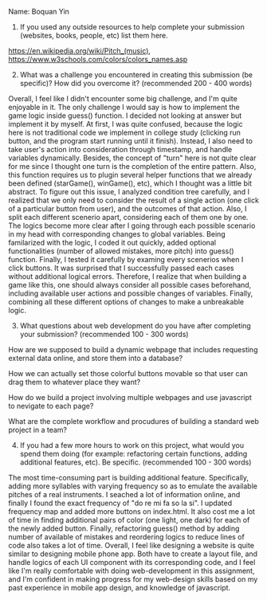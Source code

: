 Name: Boquan Yin

1. If you used any outside resources to help complete your submission (websites, books, people, etc) list them here. 

https://en.wikipedia.org/wiki/Pitch_(music), https://www.w3schools.com/colors/colors_names.asp

2. What was a challenge you encountered in creating this submission (be specific)? How did you overcome it? (recommended 200 - 400 words) 

Overall, I feel like I didn't encounter some big challenge, and I'm quite enjoyable in it. The only challenge I would say is how to implement the game logic inside guess() function. I decided not looking at answer but implement it by myself. At first, I was quite confused, because the logic here is not traditional code we implement in college study (clicking run button, and the program start running until it finish). Instead, I also need to take user's action into consideration through timestamp, and handle variables dynamically. Besides, the concept of "turn" here is not quite clear for me since I thought one turn is the completion of the entire pattern. Also, this function requires us to plugin several helper functions that we already been defined (starGame(), winGame(), etc), which I thought was a little bit abstract. To figure out this issue, I analyzed condition tree carefully, and I realized that we only need to consider the result of a single action (one click of a particular button from user), and the outcomes of that action. Also, I split each different scenerio apart, considering each of them one by one. The logics become more clear after I going through each possible scenario in my head with corresponding changes to global variables. Being familarized with the logic, I coded it out quickly, added optional functionalities (number of allowed mistakes, more pitch) into guess() function. Finally, I tested it carefully by examing every scenerios when I click buttons. It was surprised that I successfully passed each cases without additional logical errors. Therefore, I realize that when building a game like this, one should always consider all possible cases beforehand, including available user actions and possible changes of variables. Finally, combining all these different options of changes to make a unbreakable logic.

3. What questions about web development do you have after completing your submission? (recommended 100 - 300 words) 

How are we supposed to build a dynamic webpage that includes requesting external data online, and store them into a database?

How we can actually set those colorful buttons movable so that user can drag them to whatever place they want?

How do we build a project involving multiple webpages and use javascript to nevigate to each page?

What are the complete workflow and procudures of building a standard web project in a team?



4. If you had a few more hours to work on this project, what would you spend them doing (for example: refactoring certain functions, adding additional features, etc). Be specific. (recommended 100 - 300 words) 

The most time-consuming part is building additional feature. Specifically, adding more syllables with varying frequency so as to emulate the available pitches of a real instruments. I seached a lot of information online, and finally I found the exact frequency of "do re mi fa so la si". I updated frequency map and added more buttons on index.html. It also cost me a lot of time in finding additional pairs of color (one light, one dark) for each of the newly added button. Finally, refactoring guess() method by adding number of available of mistakes and reordering logics to reduce lines of code also takes a lot of time. Overall, I feel like designing a website is quite similar to designing mobile phone app. Both have to create a layout file, and handle logics of each UI component with its corresponding code, and I feel like I'm really comfortable with doing web-development in this assignment, and I'm confident in making progress for my web-design skills based on my past experience in mobile app design, and knowledge of javascript.